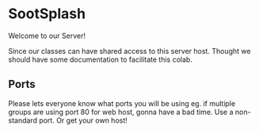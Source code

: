 # SootSplash

Welcome to our Server!

Since our classes can have shared access to this server host. Thought we should have some documentation to facilitate this colab.

## Ports

Please lets everyone know what ports you will be using eg. if multiple groups are using port 80 for web host, gonna have a bad time. Use a non-standard port.
Or get your own host!

